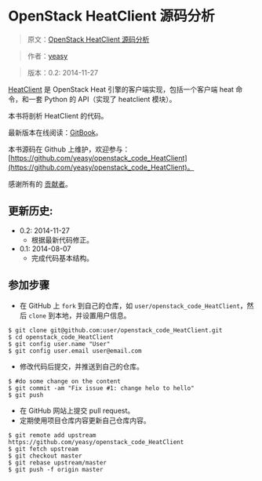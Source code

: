 OpenStack HeatClient 源码分析
============
> 原文：[OpenStack HeatClient 源码分析](https://github.com/yeasy/openstack_code_HeatClient)

> 作者：[yeasy](https://github.com/yeasy)

> 版本：0.2: 2014-11-27

[HeatClient](http://docs.openstack.org/developer/python-heatclient) 是 OpenStack Heat 引擎的客户端实现，包括一个客户端 heat 命令，和一套 Python 的 API（实现了 heatclient 模块）。

本书将剖析 HeatClient 的代码。

最新版本在线阅读：[GitBook](https://www.gitbook.io/book/yeasy/openstack_code_HeatClient)。

本书源码在 Github 上维护，欢迎参与： [https://github.com/yeasy/openstack_code_HeatClient](https://github.com/yeasy/openstack_code_HeatClient)。

感谢所有的 [贡献者](https://github.com/yeasy/openstack_code_HeatClient/graphs/contributors)。

## 更新历史:

* 0.2: 2014-11-27
	* 根据最新代码修正。
* 0.1: 2014-08-07
	* 完成代码基本结构。

## 参加步骤
* 在 GitHub 上 `fork` 到自己的仓库，如 `user/openstack_code_HeatClient`，然后 `clone` 到本地，并设置用户信息。
```
$ git clone git@github.com:user/openstack_code_HeatClient.git
$ cd openstack_code_HeatClient
$ git config user.name "User"
$ git config user.email user@email.com
```

* 修改代码后提交，并推送到自己的仓库。
```
$ #do some change on the content
$ git commit -am "Fix issue #1: change helo to hello"
$ git push
```

* 在 GitHub 网站上提交 pull request。
* 定期使用项目仓库内容更新自己仓库内容。
```
$ git remote add upstream https://github.com/yeasy/openstack_code_HeatClient
$ git fetch upstream
$ git checkout master
$ git rebase upstream/master
$ git push -f origin master
```
